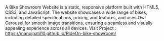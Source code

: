A Bike Showroom Website is a static, responsive platform built with HTML5, CSS3, and JavaScript. The website showcases a wide range of bikes, including detailed specifications, pricing, and features, and uses Owl Carousel for smooth image transitions, ensuring a seamless and visually appealing experience across all devices.
Visit Project : https://manojpatil10.github.io/RideOn-bike-showroom/ 
